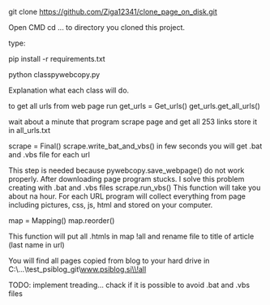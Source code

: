 
git clone https://github.com/Ziga12341/clone_page_on_disk.git


Open CMD
cd ... to directory you cloned this project.

type: 

pip install -r requirements.txt

python classpywebcopy.py

Explanation what each class will do.

to get all urls from web page run 
get_urls = Get_urls()
get_urls.get_all_urls()

wait about a minute that program scrape page and get all 253 links store it in all_urls.txt

scrape = Final()
scrape.write_bat_and_vbs()
in few seconds you will get .bat and .vbs file for each url

This step is needed because pywebcopy.save_webpage() do not work properly. After downloading page program stucks. I solve this problem creating with .bat and .vbs files
scrape.run_vbs()
This function will take you about na hour.
For each URL program will collect everything from page including pictures, css, js, html and stored on your computer.

map = Mapping()
map.reorder()

This function will put all .htmls in map !all and rename file to title of article (last name in url)


You will find all pages copied from blog to your hard drive in C:\\...\\test_psiblog_git\\www.psiblog.si\\!all



TODO:
implement treading... chack if it is possible to avoid .bat and .vbs files
